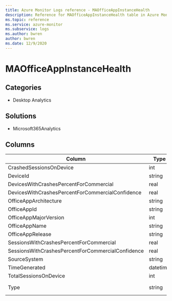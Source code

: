 ```yaml
---
title: Azure Monitor Logs reference - MAOfficeAppInstanceHealth
description: Reference for MAOfficeAppInstanceHealth table in Azure Monitor Logs.
ms.topic: reference
ms.service: azure-monitor
ms.subservice: logs
ms.author: bwren
author: bwren
ms.date: 12/9/2020
---
```


# MAOfficeAppInstanceHealth

 

## Categories

- Desktop Analytics
## Solutions

- Microsoft365Analytics




## Columns

|Column|Type|Description|
|---|---|---|
|CrashedSessionsOnDevice|int||
|DeviceId|string||
|DevicesWithCrashesPercentForCommercial|real||
|DevicesWithCrashesPercentForCommercialConfidence|real||
|OfficeAppArchitecture|string||
|OfficeAppId|string||
|OfficeAppMajorVersion|int||
|OfficeAppName|string||
|OfficeAppRelease|string||
|SessionsWithCrashesPercentForCommercial|real||
|SessionsWithCrashesPercentForCommercialConfidence|real||
|SourceSystem|string||
|TimeGenerated|datetime||
|TotalSessionsOnDevice|int||
|Type|string|The name of the table|
